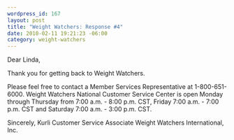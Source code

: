 ```yaml
--- 
wordpress_id: 167
layout: post
title: "Weight Watchers: Response #4"
date: 2010-02-11 19:21:23 -06:00
category: weight-watchers
---
```

Dear Linda,

Thank you for getting back to Weight Watchers.

Please feel free to contact a Member Services Representative at 1-800-651-6000.  Weight Watchers National Customer Service Center is open Monday through Thursday from 7:00 a.m. - 8:00 p.m. CST, Friday 7:00 a.m. - 7:00 p.m. CST and Saturday 7:00 a.m. - 3:00 p.m. CST. 

Sincerely,
Kurli 
Customer Service Associate
Weight Watchers International,  Inc.
